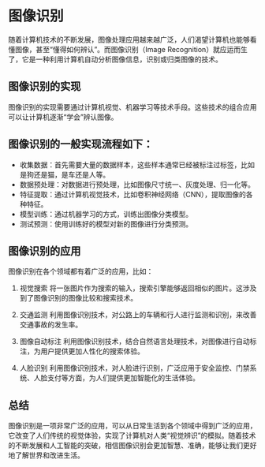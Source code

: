 # 图像识别
随着计算机技术的不断发展，图像处理应用越来越广泛，人们渴望计算机也能够看懂图像，甚至“懂得如何辨认”。而图像识别（Image Recognition）就应运而生了，它是一种利用计算机自动分析图像信息，识别或归类图像的技术。

## 图像识别的实现
图像识别的实现需要通过计算机视觉、机器学习等技术手段。这些技术的组合应用可以让计算机逐渐“学会”辨认图像。

## 图像识别的一般实现流程如下：

* 收集数据：首先需要大量的数据样本，这些样本通常已经被标注过标签，比如是狗还是猫，是车还是人等。
* 数据预处理：对数据进行预处理，比如图像尺寸统一、灰度处理、归一化等。
* 特征提取：通过计算机视觉技术，比如卷积神经网络（CNN），提取图像的各种特征。
* 模型训练：通过机器学习的方式，训练出图像分类模型。
* 测试预测：使用训练好的模型对新的图像进行分类预测。

## 图像识别的应用
图像识别在各个领域都有着广泛的应用，比如：

1. 视觉搜索
将一张图片作为搜索的输入，搜索引擎能够返回相似的图片。这涉及到了图像识别的图像比较和搜索技术。

2. 交通监测
利用图像识别技术，对公路上的车辆和行人进行监测和识别，来改善交通事故的发生率。

3. 图像自动标注
利用图像识别技术，结合自然语言处理技术，对图像进行自动标注，为用户提供更加人性化的搜索体验。

4. 人脸识别
利用图像识别技术，对人脸进行识别，广泛应用于安全监控、门禁系统、人脸支付等方面，为人们提供更加智能化的生活体验。

## 总结
图像识别是一项非常广泛的应用，可以从日常生活到各个领域中得到广泛的应用，它改变了人们传统的视觉体验，实现了计算机对人类“视觉辨识”的模拟。随着技术的不断发展和人工智能的突破，相信图像识别会更加智慧、准确，能够让我们更好地了解世界和改进生活。